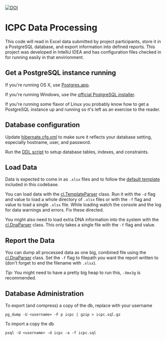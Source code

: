 [![DOI](https://zenodo.org/badge/5486545.svg)](https://zenodo.org/badge/latestdoi/5486545)

# ICPC Data Processing

This code will read in Excel data submitted by project participants, store it in a PostgreSQL database, and export information into defined reports. This project was developed in IntelliJ IDEA and has configuration files checked in for running easily in that envirionment.


## Get a PostgreSQL instance running

If you're running OS X, use [Postgres.app](http://postgresapp.com).

If you're running Windows, use the [official PostgreSQL installer](http://www.postgresql.org/download/windows/).

If you're running some flavor of Linux you probably know how to get a PostgreSQL instance up and running so it's left as an exercise to the reader.


## Database configuration

Update [hibernate.cfg.xml](/conf/hibernate.cfg.xml) to make sure it reflects your database setting, especially hostname, user, and password.

Run the [DDL script](/conf/db.schema.ddl) to setup database tables, indexes, and constraints.


## Load Data

Data is expected to come in as `.xlsx` files and to follow the [default template](/resources/org/pharmgkb/ICPC_Submission_Template.xlsx) included in this codebase.

You can load data with the [cl.TemplateParser](/src/cl/TemplateParser.java) class. Run it with the `-d` flag and value to load a whole directory of `.xlsx` files or with the `-f` flag and value to load a single `.xlsx` file. While loading watch the console and the log for data warnings and errors. Fix these directed.

You might also need to load extra DNA information into the system with the [cl.DnaParser](/src/cl/DnaParser.java) class. This only takes a single file with the `-f` flag and value.


## Report the Data

You can dump all processed data as one big, combined file using the [cl.DnaParser](/src/cl/ReportGeneratorCLI.java) class. Set the `-f` flag to filepath you want the report written to (don't forget to end the filename with `.xlsx`). 

*Tip:* You might need to have a pretty big heap to run this, `-Xmx3g` is recommended.


## Database Administration

To export (and compress) a copy of the db, replace <username> with your username

    pg_dump -U <username> -F p icpc | gzip > icpc.sql.gz

To import a copy the db

    psql -U <username> -d icpc -a -f icpc.sql
